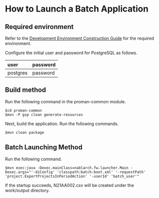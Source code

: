 # How to Launch a Batch Application

## Required environment

Refer to the [Development Environment Construction Guide](../../Sample_Project_Development_Guide/PGUT_Phase/Development_environment_construction_guide.md) for the required environment.

Configure the initial user and password for PostgreSQL as follows.

| user     | password|
|:---------|:--------|
| postgres | password|


## Build method

Run the following command in the proman-common module.
```
$cd proman-common
$mvn -P gsp clean generate-resources
```

Next, build the application. Run the following commands.

```
$mvn clean package
```


## Batch Launching Method


Run the following command.

```
$mvn exec:java -Dexec.mainClass=nablarch.fw.launcher.Main -Dexec.args="'-diConfig' 'classpath:batch-boot.xml' '-requestPath' 'project.ExportProjectsInPeriodAction' '-userId' 'batch_user'"
```

If the startup succeeds, N21AA002.csv will be created under the work/output directory.